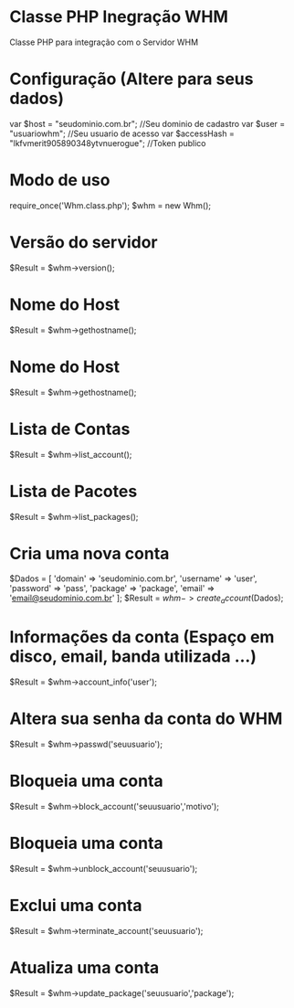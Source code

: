 # Classe PHP Inegração WHM
Classe PHP para integração com o Servidor WHM

# Configuração (Altere para seus dados)
var $host = "seudominio.com.br"; //Seu dominio de cadastro
var $user = "usuariowhm"; //Seu usuario de acesso
var $accessHash = "lkfvmerit905890348ytvnuerogue"; //Token publico

# Modo de uso
require_once('Whm.class.php');
$whm = new Whm();

# Versão do servidor
$Result = $whm->version();

# Nome do Host
$Result = $whm->gethostname();

# Nome do Host
$Result = $whm->gethostname();

# Lista de Contas
$Result = $whm->list_account();

# Lista de Pacotes
$Result = $whm->list_packages();

# Cria uma nova conta
$Dados = [
	'domain' => 'seudominio.com.br',
	'username' => 'user',
	'password' => 'pass',
	'package' => 'package',
	'email' => 'email@seudominio.com.br'
];
$Result = $whm->create_account($Dados);

# Informações da conta (Espaço em disco, email, banda utilizada ...)
$Result = $whm->account_info('user');

# Altera sua senha da conta do WHM
$Result = $whm->passwd('seuusuario');

# Bloqueia uma conta
$Result = $whm->block_account('seuusuario','motivo');

# Bloqueia uma conta
$Result = $whm->unblock_account('seuusuario');

# Exclui uma conta
$Result = $whm->terminate_account('seuusuario');

# Atualiza uma conta
$Result = $whm->update_package('seuusuario','package');

